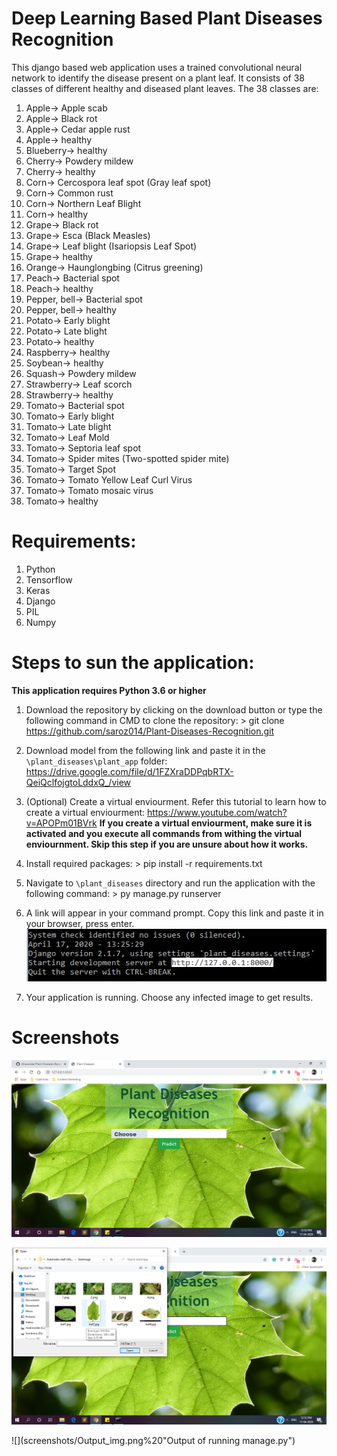 # Deep Learning Based Plant Diseases Recognition
  This django based web application uses a trained convolutional neural network to identify the disease present on a plant leaf. It consists of 38 classes of 
  different healthy and diseased plant leaves. The 38 classes are:
  
  01. Apple-> Apple scab
  02. Apple-> Black rot
  03. Apple-> Cedar apple rust
  04. Apple-> healthy
  05. Blueberry-> healthy
  06. Cherry-> Powdery mildew
  07. Cherry-> healthy
  08. Corn-> Cercospora leaf spot (Gray leaf spot)
  09. Corn-> Common rust
  10. Corn-> Northern Leaf Blight
  11. Corn-> healthy
  12. Grape-> Black rot
  13. Grape-> Esca (Black Measles)
  14. Grape-> Leaf blight (Isariopsis Leaf Spot)
  15. Grape-> healthy
  16. Orange-> Haunglongbing (Citrus greening)
  17. Peach-> Bacterial spot
  18. Peach-> healthy
  19. Pepper, bell-> Bacterial spot
  20. Pepper, bell-> healthy
  21. Potato-> Early blight
  22. Potato-> Late blight
  23. Potato-> healthy
  24. Raspberry-> healthy
  25. Soybean-> healthy
  26. Squash-> Powdery mildew
  27. Strawberry-> Leaf scorch
  28. Strawberry-> healthy
  29. Tomato-> Bacterial spot
  30. Tomato-> Early blight
  31. Tomato-> Late blight
  32. Tomato-> Leaf Mold
  33. Tomato-> Septoria leaf spot
  34. Tomato-> Spider mites (Two-spotted spider mite)
  35. Tomato-> Target Spot
  36. Tomato-> Tomato Yellow Leaf Curl Virus
  37. Tomato-> Tomato mosaic virus
  38. Tomato-> healthy

# Requirements:
  01. Python
  02. Tensorflow
  03. Keras
  04. Django
  05. PIL
  06. Numpy
  
# Steps to sun the application:
**This application requires Python 3.6 or higher**

  01. Download the repository by clicking on the download button or type the following command in CMD to clone the repository:
    > git clone https://github.com/saroz014/Plant-Diseases-Recognition.git

  02. Download model from the following link and paste it in the `\plant_diseases\plant_app` folder: 
    https://drive.google.com/file/d/1FZXraDDPqbRTX-QeiQclfojgtoLddxQ_/view

  03. (Optional) Create a virtual enviourment. Refer this tutorial to learn how to create a virtual enviourment:
    https://www.youtube.com/watch?v=APOPm01BVrk
    **If you create a virtual enviourment, make sure it is activated and you execute all commands from withing the virtual enviournment. Skip this step if you are unsure about how it works.**

  04. Install required packages:
    > pip install -r requirements.txt

  05. Navigate to `\plant_diseases` directory and run the application with the following command:
    > py manage.py runserver

  06. A link will appear in your command prompt. Copy this link and paste it in your browser, press enter.
    ![alt text](\screenshots\runserver_link.jpg)

  07. Your application is running. Choose any infected image to get results.

# Screenshots
  
  ![](screenshots/home.png)

  ![](screenshots/choose_img.png)

  ![](screenshots/Output_img.png%20"Output of running manage.py")



